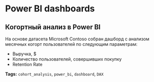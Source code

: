 # Power BI dashboards

## Когортный анализ в Power BI
На основе датасета Microsoft Contoso собран дашборд с анализом месячных когорт пользователей по следующим параметрам:
- Выручка, $
- Количество пользователей, совершивших покупку
- Retention Rate

**Tags:** `cohort_analysis`, `power_bi`, `dashboard`, `DAX`
